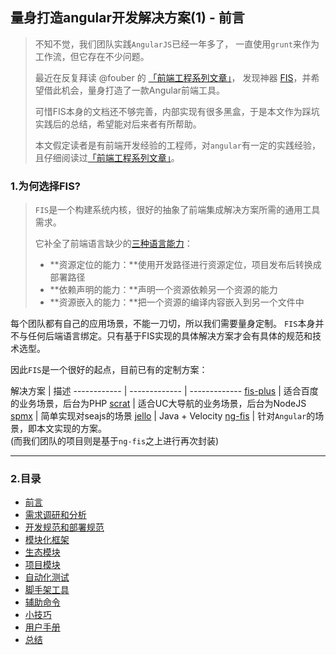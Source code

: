 ## 量身打造angular开发解决方案(1) - 前言

> 不知不觉，我们团队实践`AngularJS`已经一年多了， 一直使用`grunt`来作为工作流，但它存在不少问题。
>
> 最近在反复拜读 @fouber 的 [「前端工程系列文章」](https://github.com/fouber/blog)， 发现神器 [FIS](http://fis.baidu.com/)，并希望借此机会，量身打造了一款Angular前端工具。
>
> 可惜FIS本身的文档还不够完善，内部实现有很多黑盒，于是本文作为踩坑实践后的总结，希望能对后来者有所帮助。
>
> 本文假定读者是有前端开发经验的工程师，对`angular`有一定的实践经验，且仔细阅读过[「前端工程系列文章」](https://github.com/fouber/blog)。

### 1.为何选择FIS?

> `FIS`是一个构建系统内核，很好的抽象了前端集成解决方案所需的通用工具需求。
>
> 它补全了前端语言缺少的[三种语言能力](http://fis.baidu.com/docs/more/fis-standard.html)：
>  - **资源定位的能力：**使用开发路径进行资源定位，项目发布后转换成部署路径
>  - **依赖声明的能力：**声明一个资源依赖另一个资源的能力
>  - **资源嵌入的能力：**把一个资源的编译内容嵌入到另一个文件中

每个团队都有自己的应用场景，不能一刀切，所以我们需要量身定制。
`FIS`本身并不与任何后端语言绑定。只有基于FIS实现的具体解决方案才会有具体的规范和技术选型。

因此`FIS`是一个很好的起点，目前已有的定制方案：

解决方案 | 描述
------------ | ------------- | -------------
[fis-plus](http://oak.baidu.com/docs/fis-plus) | 适合百度的业务场景，后台为PHP
[scrat](http://scrat-team.github.io/#!/index) | 适合UC大导航的业务场景，后台为NodeJS
[spmx](https://github.com/fouber/spmx) | 简单实现对seajs的场景
[jello](http://oak.baidu.com/docs/jello) | Java + Velocity
[ng-fis](https://github.com/ng-workflow/ngfis) | 针对`Angular`的场景，即本文实现的方案。<br/>(而我们团队的项目则是基于`ng-fis`之上进行再次封装)

---
### 2.目录
- [前言](01.md)
- [需求调研和分析](02.md)
- [开发规范和部署规范](03.md)
- [模块化框架](04.md)
- [生态模块](05.md)
- [项目模块](06.md)
- [自动化测试](07.md)
- [脚手架工具](08.md)
- [辅助命令](09.md)
- [小技巧](10.md)
- [用户手册](11.md)
- [总结](12.md)
